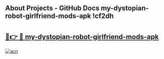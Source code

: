 ## About Projects - GitHub Docs my-dystopian-robot-girlfriend-mods-apk !cf2dh

# <h2><a href="https://andorid.site?title=my-dystopian-robot-girlfriend-mods-apk&ref=13PRO">🔗👉 🔴 my-dystopian-robot-girlfriend-mods-apk</a></h2>

[![acn](https://github.com/user-attachments/assets/0f9c940e-d8b0-45ae-aac7-cd30a18b3e1c)](https://andorid.site?title=my-dystopian-robot-girlfriend-mods-apk&ref=13PRO)

